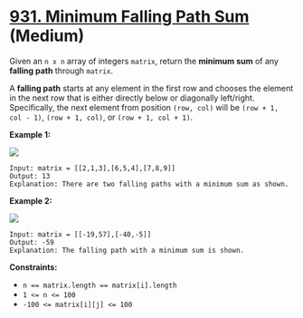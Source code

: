 # [931. Minimum Falling Path Sum][link] (Medium)

[link]: https://leetcode.com/problems/minimum-falling-path-sum/

Given an `n x n` array of integers `matrix`, return the **minimum sum** of any **falling path**
through `matrix`.

A **falling path** starts at any element in the first row and chooses the element in the next row
that is either directly below or diagonally left/right. Specifically, the next element from position
`(row, col)` will be `(row + 1, col - 1)`, `(row + 1, col)`, or `(row + 1, col + 1)`.

**Example 1:**

![](https://assets.leetcode.com/uploads/2021/11/03/failing1-grid.jpg)

```
Input: matrix = [[2,1,3],[6,5,4],[7,8,9]]
Output: 13
Explanation: There are two falling paths with a minimum sum as shown.
```

**Example 2:**

![](https://assets.leetcode.com/uploads/2021/11/03/failing2-grid.jpg)

```
Input: matrix = [[-19,57],[-40,-5]]
Output: -59
Explanation: The falling path with a minimum sum is shown.
```

**Constraints:**

- `n == matrix.length == matrix[i].length`
- `1 <= n <= 100`
- `-100 <= matrix[i][j] <= 100`
